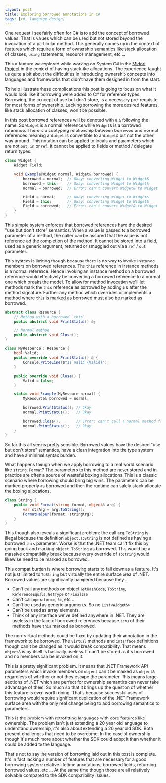 ```yaml
---
layout: post
title: Exploring borrowed annotations in C#
tags: [c#, language design]
---
```

One request I see fairly often for C# is to add the concept of borrowed values. That is values which can be used but
not stored beyond the invocation of a particular method. This generally comes up in the context of features which 
require a form of ownership semantics like stack allocation of classes, `using` statements, resource management, etc ...

This a feature we explored while working on System C# in the 
[Midori Project](http://joeduffyblog.com/2015/11/03/blogging-about-midori/) in the context of having stack like
allocations. The experience taught us quite a bit about the difficulties in introducing ownership concepts into 
languages and frameworks that didn't have them designed in from the start. 

To help illustrate these complications this post is going to focus on what it would look like if borrowing were added
to C# for reference types. Borrowing, the concept of use but don't store, is a necessary pre-requisite for most forms
of ownership. Lacking borrowing the more desired features, like stack allocation of classes, won't be possible. 

In this post borrowed references will be denoted with a `&` following the name. So `Widget` is a normal reference 
while `Widget&` is a borrowed reference. There is a subtyping relationship between borrowed and normal references
meaning a `Widget` is convertible to a `Widget&` but not the other way around. This notation can be applied to locals
and parameters which are not `out`, `in` or `ref`. It cannot be applied to fields or method / delegate return types.

```cs
class Widget { 
    Widget Field;

    void Example(Widget normal, Widget& borrowed) {
        borrowed = normal;  // Okay: converting Widget to Widget&
        borrowed = this;    // Okay: converting Widget to Widget&
        normal = borrowed;  // Error: can't convert Widget& to Widget

        Field = normal;     // Okay: converting Widget to Widget&
        Field = this;       // Okay: converting Widget to Widget&
        Field = borrowed;   // Error: can't convert Widget& to Widget
    }
}
``` 

This simple system enforces that borrowed references have the desired "use but don't store" semantics. When a value is
passed to a borrowed parameter of a method, the caller can be assured that the value is not reference ad the
completion of the method. It cannot be stored into a field, used as a generic argument, returned or smuggled out via 
a `ref` / `out` parameter.

This system is limiting though because there is no way to invoke instance members on borrowed references. The `this`
reference in instance methods is a normal reference. Hence invoking an instance method on a borrowed reference would 
effectively be converting a borrowed reference to a normal one which breaks the model. To allow for method invocation 
we'll let methods mark the `this` reference as borrowed by adding a `&` after the method signature. Further any method
which overrides or implements a method where `this` is marked as borrowed must also be marked as borrowed.

```cs
abstract class Resource {
    // Method with a borrowed `this`
    public abstract void PrintStatus() &;

    // Normal method
    public abstract void Close();
}

class MyResource : Resource {
    bool Valid;
    public override void PrintStatus() & {
        Console.WriteLine($"Is valid {Valid}");
    }

    public override void Close() {
        Valid = false;
    }

    static void Example(MyResoure normal) {
        MyResource& borrowed = normal;

        borrowed.PrintStatus(); // Okay
        normal.PrintStatus();   // Okay

        borrowed.Close();       // Error: can't call a normal method from a borrowed reference
        normal.PrintStatus();   // Okay
    }
}
``` 

So far this all seems pretty sensible. Borrowed values have the desired "use but don't store" semantics, have a clean
integration into the type system and have a minimal syntax burden.

What happens though when we apply borrowing to a real world scenario like `string.Format`? The parameters to this 
method are never stored and in practice are often a source of wasteful boxing allocations. This is a classic scenario
where borrowing should bring big wins. The parameters can be marked properly as borrowed and then the runtime can 
safely stack allocate the boxing allocations.

```cs
class String {
    public void Format(string format, object& arg) {
        var strArg = arg.ToString();
        FormatHelper(format, stringArg);
    }
}
```

This though also reveals a significant problem: the call `arg.ToString` is illegal because the definition 
`object.ToString` is not defined as having a borrowed `this` parameter. Worse is that the .NET team can't fix this by
going back and marking `object.ToString` as borrowed. This would be a massive compatibility break because every override
of `ToString` would likewise need to be marked as borrowed. 

This compat burden is where borrowing starts to fall down as a feature. It's not just limited to `ToString` but 
virtually the entire surface area of .NET. Borrowed values are significantly hampered because they ....

- Can’t call any methods on object `GetHashCode`, `ToString`, `ReferenceEquals`, `GetType` or `Finalize`
- Can’t call `operator==`, `!=`, etc …
- Can’t be used as generic arguments. So no `List<Widget&>`.
- Can’t be used as array elements.
- Think of any interface we’ve defined anywhere in .NET. They are useless in the face of borrowed references because 
zero of their methods have `this` marked as borrowed.

The non-virtual methods could be fixed by updating their annotation in the framework to be borrowed. The `virtual` 
methods and `interface` definitions though can't be changed as it would break compatibility. That means `object&` is by
itself is basically useless. It can't be stored as it's borrowed and no members can be invoked on it.

This is a pretty significant problem. It means that .NET Framework API parameters which invoke members on `object`
can't be marked as `object&` regardless of whether or not they escape the parameter. This means large sections of .NET
which are perfect for ownership semantics can never take advantage of them. So much so that it brings up the question
of whether this feature is even worth doing. That's because successful uses of borrowing would require significant 
duplication of the .NET Framework surface area with the only real change being to add borrowing semantics to 
parameters. 

This is the problem with retrofitting languages with core features like ownership. The problem isn't just extending 
a 20 year old language to understand ownership, it's also about extending a 20 year old SDK. Both present challenges 
that need to be overcome. In the case of ownership though it's much more about whether the SDK could adopt it than 
whether it could be added to the language.

That's not to say the version of borrowing laid out in this post is complete. It's in fact lacking a number of features
that are necessary for a good borrowing system: relative lifetime annotations, borrowed fields, returning borrowed 
values, etc ... At the same time though those are all relatively solvable compared to the SDK compatibility issues.

